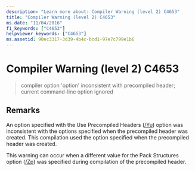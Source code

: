 ```yaml
---
description: "Learn more about: Compiler Warning (level 2) C4653"
title: "Compiler Warning (level 2) C4653"
ms.date: "11/04/2016"
f1_keywords: ["C4653"]
helpviewer_keywords: ["C4653"]
ms.assetid: 90ec3317-3d39-4b4c-bcd1-97e7c799e1b6
---
```

# Compiler Warning (level 2) C4653

> compiler option 'option' inconsistent with precompiled header; current command-line option ignored

## Remarks

An option specified with the Use Precompiled Headers ([/Yu](../../build/reference/yu-use-precompiled-header-file.md)) option was inconsistent with the options specified when the precompiled header was created. This compilation used the option specified when the precompiled header was created.

This warning can occur when a different value for the Pack Structures option ([/Zp](../../build/reference/zp-struct-member-alignment.md)) was specified during compilation of the precompiled header.
